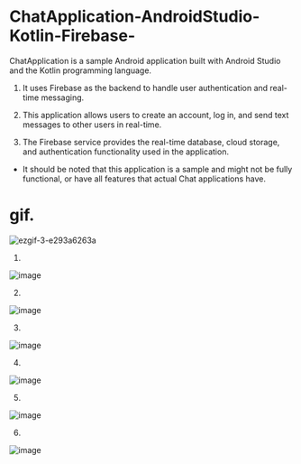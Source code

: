 # ChatApplication-AndroidStudio-Kotlin-Firebase-

ChatApplication is a sample Android application built with Android Studio and the Kotlin programming language. 

1. It uses Firebase as the backend to handle user authentication and real-time messaging.

2. This application allows users to create an account, log in, and send text messages to other users in real-time. 

3. The Firebase service provides the real-time database, cloud storage, and authentication functionality used in the application.

* It should be noted that this application is a sample and might not be fully functional, or have all features that actual Chat applications have.


# gif.

![ezgif-3-e293a6263a](https://user-images.githubusercontent.com/74894810/215318250-cadfee57-8535-4df7-a5de-fbf17c549c9f.gif)



1. 

![image](https://user-images.githubusercontent.com/74894810/209445088-824bb632-c723-4e0c-8293-270cec5e2d0d.png)

2.

![image](https://user-images.githubusercontent.com/74894810/209445118-8fba0485-c1e0-4959-94bd-59fbd8280dee.png)

3.
![image](https://user-images.githubusercontent.com/74894810/209446151-3cf1327a-84d9-46c0-be81-18a703c1ecca.png)

4.

![image](https://user-images.githubusercontent.com/74894810/209445183-1ccf2a54-6a2d-446c-bfcb-b64bc2227d89.png)

5.

![image](https://user-images.githubusercontent.com/74894810/209445532-07c7bd97-7ec0-4b1d-80ce-158dd882e6fe.png)

6.

![image](https://user-images.githubusercontent.com/74894810/209446799-d43fd72b-59cb-465e-bc98-71c8b9f0b4fc.png)


